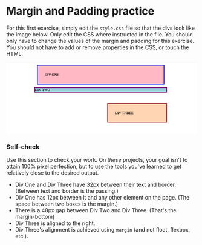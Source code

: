 
# Margin and Padding practice
For this first exercise, simply edit the `style.css` file so that the divs look like the image below. Only edit the CSS where instructed in the file.  You should only have to change the values of the margin and padding for this exercise. You should not have to add or remove properties in the CSS, or touch the HTML.

![outcome](./desired-outcome.png)

### Self-check 
Use this section to check your work. On _these_ projects, your goal isn't to attain 100% pixel perfection, but to use the tools you've learned to get relatively close to the desired output.

- Div One and Div Three have 32px between their text and border. (Between text and border is the passing.)
- Div One has 12px between it and any other element on the page. (The space between two boxes is the margin.)
- There is a 48px gap between Div Two and Div Three.
  (That's the margin-bottom)
- Div Three is aligned to the right.
- Div Three's alignment is achieved using `margin` (and not float, flexbox, etc.).
